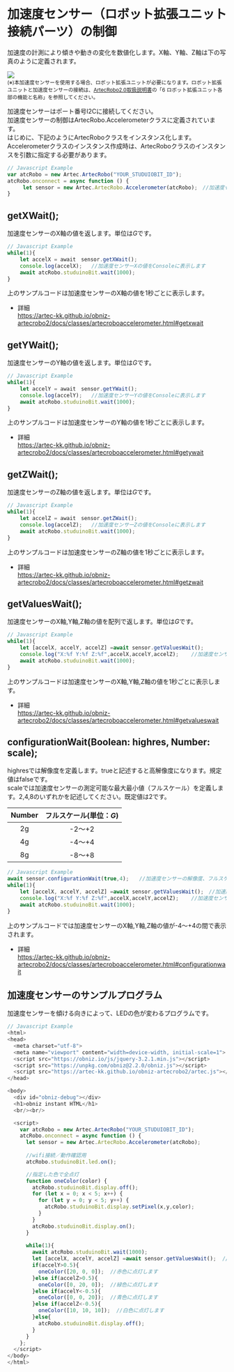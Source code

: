 # 加速度センサー（ロボット拡張ユニット接続パーツ）の制御
加速度の計測により傾きや動きの変化を数値化します。X軸、Y軸、Z軸は下の写真のように定義されます。</br>

![](https://i.imgur.com/cWdS0DM.jpg)<br>
<small>(※)本加速度センサーを使用する場合、ロボット拡張ユニットが必要になります。ロボット拡張ユニットと加速度センサーの接続は、[ArtecRobo2.0取扱説明書](https://www.artec-kk.co.jp/artecrobo2/pdf/jp/82541man_K0419_J.pdf)の「6 ロボット拡張ユニット各部の機能と名称」を参照してください。<br></small>

加速度センサーはポート番号I2Cに接続してください。</br>
加速度センサーの制御はArtecRobo.Accelerometerクラスに定義されています。</br>
はじめに、下記のようにArtecRoboクラスをインスタンス化します。
Accelerometerクラスのインスタンス作成時は、ArtecRoboクラスのインスタンスを引数に指定する必要があります。
```Javascript
// Javascript Example
var atcRobo = new Artec.ArtecRobo("YOUR_STUDUIOBIT_ID");
atcRobo.onconnect = async function () {
     let sensor = new Artec.ArtecRobo.Accelerometer(atcRobo);　//加速度センサーを接続する場合
}
```

## getXWait();

加速度センサーのX軸の値を返します。単位は$G$です。

```Javascript
// Javascript Example
while(1){
    let accelX = await　sensor.getXWait();
    console.log(accelX);   //加速度センサーXの値をConsoleに表示します
    await atcRobo.studuinoBit.wait(1000);
}
```
上のサンプルコードは加速度センサーのX軸の値を1秒ごとに表示します。
* 詳細<br>
https://artec-kk.github.io/obniz-artecrobo2/docs/classes/artecroboaccelerometer.html#getxwait

## getYWait();
加速度センサーのY軸の値を返します。単位は$G$です。

```Javascript
// Javascript Example
while(1){
    let accelY = await　sensor.getYWait();
    console.log(accelY);   //加速度センサーYの値をConsoleに表示します
    await atcRobo.studuinoBit.wait(1000);
}
```
上のサンプルコードは加速度センサーのY軸の値を1秒ごとに表示します。
* 詳細<br>
https://artec-kk.github.io/obniz-artecrobo2/docs/classes/artecroboaccelerometer.html#getywait

## getZWait();
加速度センサーのZ軸の値を返します。単位は$G$です。
```Javascript
// Javascript Example
while(1){
    let accelZ = await　sensor.getZWait();
    console.log(accelZ);   //加速度センサーZの値をConsoleに表示します
    await atcRobo.studuinoBit.wait(1000);
}
```
上のサンプルコードは加速度センサーのZ軸の値を1秒ごとに表示します。
* 詳細<br>
https://artec-kk.github.io/obniz-artecrobo2/docs/classes/artecroboaccelerometer.html#getzwait

## getValuesWait();
加速度センサーのX軸,Y軸,Z軸の値を配列で返します。単位は$G$です。

```Javascript
// Javascript Example
while(1){
    let [accelX, accelY, accelZ] =await sensor.getValuesWait();
    console.log("X:%f Y:%f Z:%f",accelX,accelY,accelZ);    //加速度センサーの値をConsoleに表示します
    await atcRobo.studuinoBit.wait(1000);
}
```
上のサンプルコードは加速度センサーのX軸,Y軸,Z軸の値を1秒ごとに表示します。
* 詳細<br>
https://artec-kk.github.io/obniz-artecrobo2/docs/classes/artecroboaccelerometer.html#getvalueswait


## configurationWait(Boolean: highres, Number: scale);
highresでは解像度を定義します。trueと記述すると高解像度になります。規定値はfalseです。<br>
scaleでは加速度センサーの測定可能な最大最小値（フルスケール）を定義します。2,4,8のいずれかを記述してください。既定値は2です。<br>

| Number |      フルスケール(単位：$G$)     |
|:------:|:-------------:|
|   2g   | -2～+2 |
|   4g   | -4～+4 |
|   8g   | -8～+8 |


```Javascript
// Javascript Example
await sensor.configurationWait(true,4);　　//加速度センサーの解像度、フルスケールが変更されます
while(1){
    let [accelX, accelY, accelZ] =await sensor.getValuesWait();　//加速度センサーX,Y,Zの値を取得します
    console.log("X:%f Y:%f Z:%f",accelX,accelY,accelZ);    //加速度センサーの値をConsoleに表示します
    await atcRobo.studuinoBit.wait(1000);
}
```
上のサンプルコードでは加速度センサーのX軸,Y軸,Z軸の値が-4～+4の間で表示されます。

* 詳細<br>
https://artec-kk.github.io/obniz-artecrobo2/docs/classes/artecroboaccelerometer.html#configurationwait

## 加速度センサーのサンプルプログラム
加速度センサーを傾ける向きによって、LEDの色が変わるプログラムです。
```Javascript
// Javascript Example
<html>
<head>
  <meta charset="utf-8">
  <meta name="viewport" content="width=device-width, initial-scale=1">
  <script src="https://obniz.io/js/jquery-3.2.1.min.js"></script>
  <script src="https://unpkg.com/obniz@2.2.0/obniz.js"></script>
  <script src="https://artec-kk.github.io/obniz-artecrobo2/artec.js"></script>
</head>

<body>
  <div id="obniz-debug"></div>
  <h1>obniz instant HTML</h1>
  <br/><br/>

  <script>
    var atcRobo = new Artec.ArtecRobo("YOUR_STUDUIOBIT_ID");
    atcRobo.onconnect = async function () {
      let sensor = new Artec.ArtecRobo.Accelerometer(atcRobo);
      
      //wifi接続／動作確認用
      atcRobo.studuinoBit.led.on();

      //指定した色で全点灯
      function oneColor(color) {
        atcRobo.studuinoBit.display.off();
        for (let x = 0; x < 5; x++) {
          for (let y = 0; y < 5; y++) {
            atcRobo.studuinoBit.display.setPixel(x,y,color);
          }
        }
        atcRobo.studuinoBit.display.on();
      }
    
      while(1){
        await atcRobo.studuinoBit.wait(1000);
        let [accelX, accelY, accelZ] =await sensor.getValuesWait();  //加速度センサーX,Y,Zの値を取得します
        if(accelY>0.5){
          oneColor([20, 0, 0]);  //赤色に点灯します
        }else if(accelZ>0.5){
          oneColor([0, 20, 0]);  //緑色に点灯します
        }else if(accelY<-0.5){
          oneColor([0, 0, 20]);  //青色に点灯します
        }else if(accelZ<-0.5){  
          oneColor([10, 10, 10]);  //白色に点灯します
        }else{
          atcRobo.studuinoBit.display.off();
        }
      }     
    };
  </script>
</body>
</html>
```
